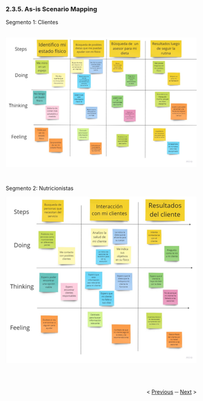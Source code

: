 <h3>2.3.5. As-is Scenario Mapping</h3>
Segmento 1: Clientes<br><br>
<p align="center">
   <img src="../images/map-scenarios/as-is-scenario-client.jpg" >
</p><br>

Segmento 2: Nutricionistas<br>

<p align="center">
   <img src="../images/map-scenarios/as-is-scenario-nutritionist.jpg" >
</p><br>

<div display="flex" align="right" >
   </br></br>
   &lt;
   <a href="./6-empathy-mapping.md">Previous</a>
   &boxh;
   <a href="../chapter-3/1-to-be.md">Next</a>
   &gt;
   </br></br>
</div>
